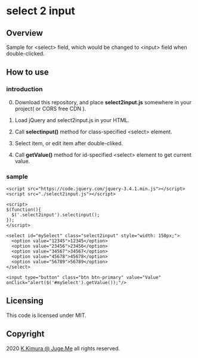 # select 2 input


## Overview

Sample for &lt;select&gt; field, which would be changed to &lt;input&gt; field when double-clicked.


## How to use

### introduction

0. Download this repository, and place **select2input.js** somewhere in your project( or CORS free CDN ).

1. Load jQuery and select2input.js in your HTML.

2. Call **selectinput()** method for class-specified &lt;select&gt; element.

3. Select item, or edit item after double-cliked.

4. Call **getValue()** method for id-specified &lt;select&gt; element to get current value.

### sample

```
<script src="https://code.jquery.com/jquery-3.4.1.min.js"></script>
<script src="./select2input.js"></script>
```

```
<script>
$(function(){
  $('.select2input').selectinput();
});
</script>
```

```
<select id="mySelect" class="select2input" style="width: 150px;">
  <option value="12345">12345</option>
  <option value="23456">23456</option>
  <option value="34567">34567</option>
  <option value="45678">45678</option>
  <option value="56789">56789</option>
</select>
```

```
<input type="button" class="btn btn-primary" value="Value" onClick="alert($('#mySelect').getValue());"/>
```


## Licensing

This code is licensed under MIT.


## Copyright

2020 [K.Kimura @ Juge.Me](https://github.com/dotnsf) all rights reserved.
